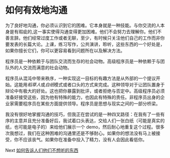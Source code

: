 # 如何有效地沟通
[//]: # (Version:1.0.0)
为了良好地沟通，你必须认识到它的困难。它本身就是一种技能。与你交流的人本身是有瑕疵的,这一事实使得沟通变得更加困难。他们不会努力去理解你。他们不善言辞。他们经常过度工作或者无聊，至少，有时候只关注他们自己的工作而非你要发表的长篇大论。上课，练习写作，公共演讲，聆听，这些东西的一个好处是，如果你擅长它们，你可以更容易看到问题所在以及解决方法。

程序员是一种依赖于与团队交流而生存的社会动物。高级程序员是一种依赖于与团队外的人交流而满意的社会动物。

程序员从混沌中带来秩序，一种实现这一目标的有趣方法是从外部的一个提议开始。这能用*稻草人*或*白纸*模式或者口头的方式来完成。这种领导对于让团队置身于辩论中有极大的好处。这也把你暴露到批评，或者拒绝与否定中。高级程序员必须准备好接受这些，因为他有特殊的能力，也因此有特殊的责任。非程序员出身的企业家需要程序员在某些方面提供领导。程序员是思想与现实之间的一部分桥梁。

我没有很好地掌握沟通的技巧，但我正在尝试的是一种四叉路径：在我有了一些有序的主意并且充分准备好后，我试着口头表达，交给人们一张白纸（可能是真实的纸，也可能是电子的）来给他们展示一个 demo，然后耐心地重复这个过程。很多次我想过，我们在这种困难的沟通里还是不够耐心。如果你的想法没有马上被接受，你不应该丧气。如果你在准备中投入了精力，没有人会因此看低你。

Next [如何告诉人们他们不想听的东西](09-How-to-Tell-People-Things-They-Don't-Want-to-Hear.md)
